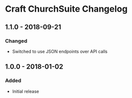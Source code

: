 # Craft ChurchSuite Changelog

## 1.1.0 - 2018-09-21
### Changed
- Switched to use JSON endpoints over API calls

## 1.0.0 - 2018-01-02
### Added
- Initial release
